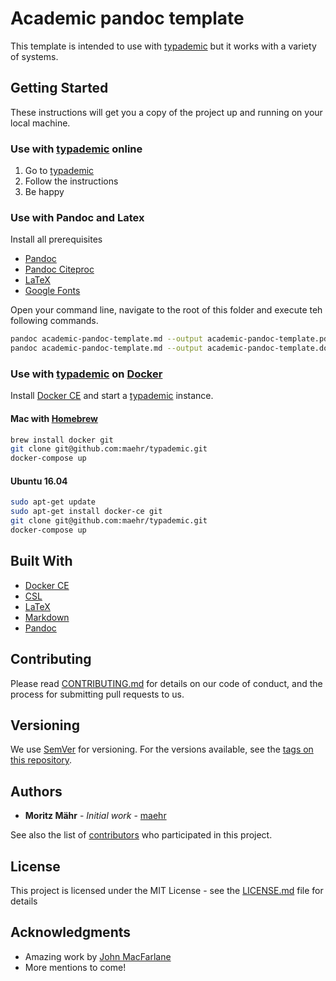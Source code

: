 # Academic pandoc template

This template is intended to use with [typademic](https://typademic.ch) but it works with a variety of systems.

## Getting Started

These instructions will get you a copy of the project up and running on your local machine.

### Use with [typademic](https://typademic.ch) online

1. Go to [typademic](https://typademic.ch)
2. Follow the instructions
3. Be happy

### Use with Pandoc and Latex

Install all prerequisites

- [Pandoc](http://pandoc.org/installing.html)
- [Pandoc Citeproc](https://github.com/jgm/pandoc-citeproc)
- [LaTeX](https://www.latex-project.org/get/)
- [Google Fonts](https://github.com/google/fonts)

Open your command line, navigate to the root of this folder and execute teh following commands.

```bash
pandoc academic-pandoc-template.md --output academic-pandoc-template.pdf --from markdown+ascii_identifiers+tex_math_single_backslash+raw_tex+table_captions+yaml_metadata_block+autolink_bare_uris --pdf-engine xelatex--filter pandoc-citeproc --standalone
pandoc academic-pandoc-template.md --output academic-pandoc-template.docx --from markdown+ascii_identifiers+tex_math_single_backslash+raw_tex+table_captions+yaml_metadata_block+autolink_bare_uris --pdf-engine xelatex--filter pandoc-citeproc --standalone
```

### Use with [typademic](https://github.com/maehr/typademic) on [Docker](https://docker.com)

Install [Docker CE](https://www.docker.com/community-edition) and start a [typademic](https://github.com/maehr/typademic) instance.

#### Mac with [Homebrew](https://brew.sh/index_de)

```bash
brew install docker git
git clone git@github.com:maehr/typademic.git
docker-compose up
```

#### Ubuntu 16.04

```bash
sudo apt-get update
sudo apt-get install docker-ce git
git clone git@github.com:maehr/typademic.git
docker-compose up
```

## Built With

* [Docker CE](https://www.docker.com/community-edition)
* [CSL](https://citationstyles.org/)
* [LaTeX](https://www.latex-project.org/)
* [Markdown](https://daringfireball.net/projects/markdown/)
* [Pandoc](https://pandoc.org/)

## Contributing

Please read [CONTRIBUTING.md](https://github.com/maehr/academic-pandoc-template/blob/master/CCONTRIBUTING.md) for details on our code of conduct, and the process for submitting pull requests to us.

## Versioning

We use [SemVer](http://semver.org/) for versioning. For the versions available, see the [tags on this repository](https://github.com/maehr/academic-pandoc-template/tags).

## Authors

* **Moritz Mähr** - *Initial work* - [maehr](https://github.com/maehr)

See also the list of [contributors](https://github.com/maehr/academic-pandoc-template/graphs/contributors) who participated in this project.

## License

This project is licensed under the MIT License - see the [LICENSE.md](LICENSE.md) file for details

## Acknowledgments

* Amazing work by [John MacFarlane](http://johnmacfarlane.net/)
* More mentions to come!
